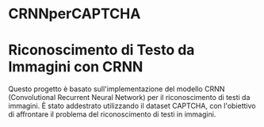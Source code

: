 # CRNNperCAPTCHA

# Riconoscimento di Testo da Immagini con CRNN

Questo progetto è basato sull'implementazione del modello CRNN (Convolutional Recurrent Neural Network) per il riconoscimento di testi da immagini. È stato addestrato utilizzando il dataset CAPTCHA, con l'obiettivo di affrontare il problema del riconoscimento di testi in immagini.